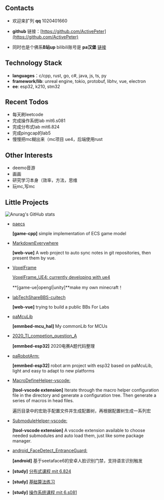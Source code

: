 ## Contacts

- 欢迎来扩列 **qq** 1020401660

- **github** 链接：[https://github.com/ActivePeter](https://github.com/ActivePeter)

- 同时也是个佛系**B站up**   bilibili账号是 **pa汉堡**  [链接][1]

## Technology Stack

- **languages**：c/cpp, rust, go, c#, java, js, ts, py
- **framework/lib**: unreal engine, tokio, protobuf, libhv, vue, electron
- **ee**: esp32, k210, stm32

## Recent Todos

- 每天刷leetcode
- 完成操作系统lab mit6.s081
- 完成分布式lab mit6.824
- 完成pingcap的lab5
- 慢慢把mc糊出来（mc项目 ue4，后端使用rust

## Other Interests

- deemo音游
- 画画
- 研究学习本身（效率，方法，思维
- 玩mc,写mc

[1]: https://space.bilibili.com/268164490



## Little Projects

![Anurag's GitHub stats](https://github-readme-stats.vercel.app/api?username=ActivePeter)

- [paecs](https://github.com/ActivePeter/paecs)

  **[game-cpp]** simple implementation of ECS game model 

- [MarkdownEverywhere](https://github.com/ActivePeter/MarkdownEverywhere)

  **[web-vue]** A web project to auto sync notes in git repositories, then present them by vue.

- [VoxelFrame](https://github.com/ActivePeter/VoxelFrame)

  [VoxelFrame_UE4: currently developing with ue4](https://github.com/ActivePeter/VoxelFrame_UE4)

  **[game-ue|opengl|unity]**make my own minecraft！

- [labTechShareBBS-cuitech](https://github.com/ActivePeter/labTechShareBBS-cuitech)

  **[web-vue]** trying to build a public BBs For Labs

- [paMcuLib](https://github.com/ActivePeter/paMcuLib)

  **[emmbed-mcu_hal]** My commonLib for MCUs 

- [2020_TI_competion_question_A](https://github.com/ActivePeter/2020_TI_competion_question_A)

  **[emmbed-esp32]** 2020电赛A题代码整理

- [paRobotArm:](https://github.com/ActivePeter/paRobotArm)

  **[emmbed-esp32]** robot arm project with esp32 based on paMcuLib, light and easy to adapt to new platforms 

- [MacroDefineHelper-vscode:](https://github.com/ActivePeter/MacroDefineHelper-vscode)

  **[tool-vscode extension]** Iterate through the macro helper configuration file in the directory and generate a configuration tree. Then generate a series of macros in head files.

  遍历目录中的宏助手配置文件并生成配置树，再根据配置树生成一系列宏 

- [SubmoduleHelper-vscode:](https://github.com/ActivePeter/SubmoduleHelper-vscode)

  **[tool-vscode extension]** A vscode extension available to choose needed submodules and auto load them, just like some package manager. 

- [android_FaceDetect_EntranceGuard:](https://github.com/ActivePeter/android_FaceDetect_EntranceGuard)

  **[android]** 基于seetaface6的安卓人脸识别门禁，支持语言识别触发 

- **[study]** [分布式课程 mit 6.824](https://github.com/ActivePeter/mit_6.824_learning)

- **[study]** [基础算法练习](https://github.com/ActivePeter/study_algorithms_with_cpp)

- **[study]** [操作系统课程 mit 6.s081](https://github.com/ActivePeter/learn_mit_s6.081)
